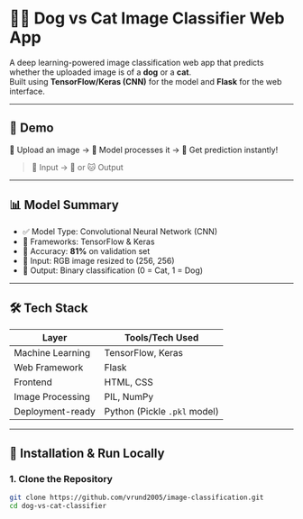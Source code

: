 # 🐶🐱 Dog vs Cat Image Classifier Web App

A deep learning-powered image classification web app that predicts whether the uploaded image is of a **dog** or a **cat**.  
Built using **TensorFlow/Keras (CNN)** for the model and **Flask** for the web interface.

---

## 🚀 Demo

🎯 Upload an image → 🧠 Model processes it → 🐾 Get prediction instantly!

> 📸 Input → 🐶 or 🐱 Output

---

## 📊 Model Summary

- ✅ Model Type: Convolutional Neural Network (CNN)
- 🧠 Frameworks: TensorFlow & Keras
- 🎯 Accuracy: **81%** on validation set
- 📁 Input: RGB image resized to (256, 256)
- 🐍 Output: Binary classification (0 = Cat, 1 = Dog)

---

## 🛠️ Tech Stack

| Layer          | Tools/Tech Used                  |
|----------------|----------------------------------|
| Machine Learning | TensorFlow, Keras              |
| Web Framework  | Flask                            |
| Frontend       | HTML, CSS                        |
| Image Processing | PIL, NumPy                     |
| Deployment-ready | Python (Pickle `.pkl` model)   |

---

## 🧰 Installation & Run Locally

### 1. Clone the Repository

```bash
git clone https://github.com/vrund2005/image-classification.git
cd dog-vs-cat-classifier
